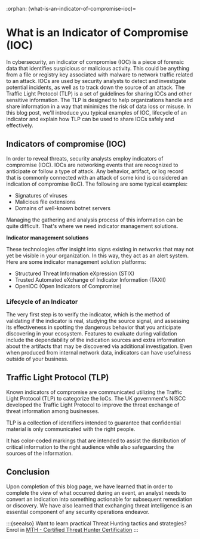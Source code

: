 :orphan:
(what-is-an-indicator-of-compromise-ioc)=
# What is an Indicator of Compromise (IOC)
 
In cybersecurity, an indicator of compromise (IOC) is a piece of forensic data that identifies suspicious or malicious activity. This could be anything from a file or registry key associated with malware to network traffic related to an attack. IOCs are used by security analysts to detect and investigate potential incidents, as well as to track down the source of an attack. The Traffic Light Protocol (TLP) is a set of guidelines for sharing IOCs and other sensitive information. The TLP is designed to help organizations handle and share information in a way that minimizes the risk of data loss or misuse. In this blog post, we'll introduce you typical examples of IOC, lifecycle of an indicator and explain how TLP can be used to share IOCs safely and effectively.

## Indicators of compromise (IOC)

In order to reveal threats, security analysts employ indicators of compromise (IOC). IOCs are networking events that are recognized to anticipate or follow a type of attack. Any behavior, artifact, or log record that is commonly connected with an attack of some kind is considered an indication of compromise (IoC). The following are some typical examples:

- Signatures of viruses
- Malicious file extensions
- Domains of well-known botnet servers

Managing the gathering and analysis process of this information can be quite difficult. That's where we need indicator management solutions.

**Indicator management solutions**

These technologies offer insight into signs existing in networks that may not yet be visible in your organization. In this way, they act as an alert system. Here are some indicator management solution platforms:

- Structured Threat Information eXpression (STIX)
- Trusted Automated eXchange of Indicator Information (TAXII)
- OpenIOC (Open Indicators of Compromise)

### Lifecycle of an Indicator

The very first step is to verify the indicator, which is the method of validating if the indicator is real, studying the source signal, and assessing its effectiveness in spotting the dangerous behavior that you anticipate discovering in your ecosystem. Features to evaluate during validation include the dependability of the indication sources and extra information about the artifacts that may be discovered via additional investigation. Even when produced from internal network data, indicators can have usefulness outside of your business.

## Traffic Light Protocol (TLP)

Known indicators of compromise are communicated utilizing the Traffic Light Protocol (TLP) to categorize the IoCs. The UK government's NISCC developed the Traffic Light Protocol to improve the threat exchange of threat information among businesses.

TLP is a collection of identifiers intended to guarantee that confidential material is only communicated with the right people.

It has color-coded markings that are intended to assist the distribution of critical information to the right audience while also safeguarding the sources of the information.

## Conclusion

Upon completion of this blog page, we have learned that in order to complete the view of what occurred during an event, an analyst needs to convert an indication into something actionable for subsequent remediation or discovery. We have also learned that exchanging threat intelligence is an essential component of any security operations endeavor.

:::{seealso}
Want to learn practical Threat Hunting tactics and strategies? Enrol in [MTH - Certified Threat Hunter Certification](https://www.mosse-institute.com/certifications/mth-certified-threat-hunter.html)
:::
